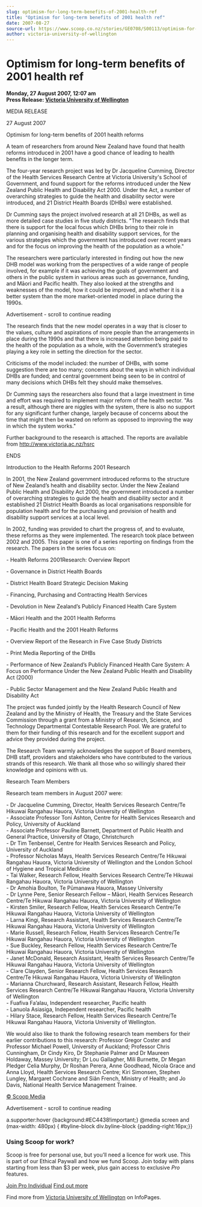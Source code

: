 ```yaml
---
slug: optimism-for-long-term-benefits-of-2001-health-ref
title: "Optimism for long-term benefits of 2001 health ref"
date: 2007-08-27
source-url: https://www.scoop.co.nz/stories/GE0708/S00113/optimism-for-long-term-benefits-of-2001-health-ref.htm
author: victoria-university-of-wellington
---
```

Optimism for long-term benefits of 2001 health ref
==================================================

**Monday, 27 August 2007, 12:07 am**  
**Press Release: [Victoria University of Wellington](https://info.scoop.co.nz/Victoria_University_of_Wellington)**

MEDIA RELEASE

  
27 August 2007

Optimism for long-term benefits of 2001 health reforms

A team of researchers from around New Zealand have found that health reforms introduced in 2001 have a good chance of leading to health benefits in the longer term.

The four-year research project was led by Dr Jacqueline Cumming, Director of the Health Services Research Centre at Victoria University's School of Government, and found support for the reforms introduced under the New Zealand Public Health and Disability Act 2000. Under the Act, a number of overarching strategies to guide the health and disability sector were introduced, and 21 District Health Boards (DHBs) were established.

Dr Cumming says the project involved research at all 21 DHBs, as well as more detailed case studies in five study districts. \"The research finds that there is support for the local focus which DHBs bring to their role in planning and organising health and disability support services, for the various strategies which the government has introduced over recent years and for the focus on improving the health of the population as a whole."

The researchers were particularly interested in finding out how the new DHB model was working from the perspectives of a wide range of people involved, for example if it was achieving the goals of government and others in the public system in various areas such as governance, funding, and Māori and Pacific health. They also looked at the strengths and weaknesses of the model, how it could be improved, and whether it is a better system than the more market-oriented model in place during the 1990s.

Advertisement - scroll to continue reading





The research finds that the new model operates in a way that is closer to the values, culture and aspirations of more people than the arrangements in place during the 1990s and that there is increased attention being paid to the health of the population as a whole, with the Government’s strategies playing a key role in setting the direction for the sector.

Criticisms of the model included: the number of DHBs, with some suggestion there are too many; concerns about the ways in which individual DHBs are funded; and central government being seen to be in control of many decisions which DHBs felt they should make themselves.

Dr Cumming says the researchers also found that a large investment in time and effort was required to implement major reform of the health sector. "As a result, although there are niggles with the system, there is also no support for any significant further change, largely because of concerns about the time that might then be wasted on reform as opposed to improving the way in which the system works."

Further background to the research is attached. The reports are available from http://www.victoria.ac.nz/hsrc

ENDS

Introduction to the Health Reforms 2001 Research

In 2001, the New Zealand government introduced reforms to the structure of New Zealand’s health and disability sector. Under the New Zealand Public Health and Disability Act 2000, the government introduced a number of overarching strategies to guide the health and disability sector and it established 21 District Health Boards as local organisations responsible for population health and for the purchasing and provision of health and disability support services at a local level.

In 2002, funding was provided to chart the progress of, and to evaluate, these reforms as they were implemented. The research took place between 2002 and 2005. This paper is one of a series reporting on findings from the research. The papers in the series focus on:

\- Health Reforms 2001Research: Overview Report

\- Governance in District Health Boards

\- District Health Board Strategic Decision Making

\- Financing, Purchasing and Contracting Health Services

\- Devolution in New Zealand’s Publicly Financed Health Care System

\- Māori Health and the 2001 Health Reforms

\- Pacific Health and the 2001 Health Reforms

\- Overview Report of the Research in Five Case Study Districts

\- Print Media Reporting of the DHBs

\- Performance of New Zealand’s Publicly Financed Health Care System: A Focus on Performance Under the New Zealand Public Health and Disability Act (2000)

\- Public Sector Management and the New Zealand Public Health and Disability Act

The project was funded jointly by the Health Research Council of New Zealand and by the Ministry of Health, the Treasury and the State Services Commission through a grant from a Ministry of Research, Science, and Technology Departmental Contestable Research Pool. We are grateful to them for their funding of this research and for the excellent support and advice they provided during the project.

The Research Team warmly acknowledges the support of Board members, DHB staff, providers and stakeholders who have contributed to the various strands of this research. We thank all those who so willingly shared their knowledge and opinions with us.

  
Research Team Members

Research team members in August 2007 were:

\- Dr Jacqueline Cumming, Director, Health Services Research Centre/Te Hikuwai Rangahau Hauora, Victoria University of Wellington  
\- Associate Professor Toni Ashton, Centre for Health Services Research and Policy, University of Auckland  
\- Associate Professor Pauline Barnett, Department of Public Health and General Practice, University of Otago, Christchurch  
\- Dr Tim Tenbensel, Centre for Health Services Research and Policy, University of Auckland  
\- Professor Nicholas Mays, Health Services Research Centre/Te Hikuwai Rangahau Hauora, Victoria University of Wellington and the London School of Hygiene and Tropical Medicine  
\- Tai Walker, Research Fellow, Health Services Research Centre/Te Hikuwai Rangahau Hauora, Victoria University of Wellington  
\- Dr Amohia Boulton, Te Pūmanawa Hauora, Massey University  
\- Dr Lynne Pere, Senior Research Fellow – Māori, Health Services Research Centre/Te Hikuwai Rangahau Hauora, Victoria University of Wellington  
\- Kirsten Smiler, Research Fellow, Health Services Research Centre/Te Hikuwai Rangahau Hauora, Victoria University of Wellington  
\- Larna Kingi, Research Assistant, Health Services Research Centre/Te Hikuwai Rangahau Hauora, Victoria University of Wellington  
\- Marie Russell, Research Fellow, Health Services Research Centre/Te Hikuwai Rangahau Hauora, Victoria University of Wellington  
\- Sue Buckley, Research Fellow, Health Services Research Centre/Te Hikuwai Rangahau Hauora, Victoria University of Wellington  
\- Janet McDonald, Research Assistant, Health Services Research Centre/Te Hikuwai Rangahau Hauora, Victoria University of Wellington  
\- Clare Clayden, Senior Research Fellow, Health Services Research Centre/Te Hikuwai Rangahau Hauora, Victoria University of Wellington  
\- Marianna Churchward, Research Assistant, Research Fellow, Health Services Research Centre/Te Hikuwai Rangahau Hauora, Victoria University of Wellington  
\- Fuafiva Fa’alau, Independent researcher, Pacific health  
\- Lanuola Asiasiga, Independent researcher, Pacific health  
\- Hilary Stace, Research Fellow, Health Services Research Centre/Te Hikuwai Rangahau Hauora, Victoria University of Wellington.

We would also like to thank the following research team members for their earlier contributions to this research: Professor Gregor Coster and Professor Michael Powell, University of Auckland; Professor Chris Cunningham, Dr Cindy Kiro, Dr Stephanie Palmer and Dr Maureen Holdaway, Massey University; Dr Lou Gallagher, Mili Burnette, Dr Megan Pledger Celia Murphy, Dr Roshan Perera, Anne Goodhead, Nicola Grace and Anna Lloyd, Health Services Research Centre; Kiri Simonsen, Stephen Lungley, Margaret Cochrane and Siân French, Ministry of Health; and Jo Davis, National Health Service Management Trainee.

[© Scoop Media](http://www.scoop.co.nz/about/terms.html)  

Advertisement - scroll to continue reading



a.supporter:hover {background:#EC4438!important;} @media screen and (max-width: 480px) { #byline-block div.byline-block {padding-right:16px;}}

### Using Scoop for work?

Scoop is free for personal use, but you’ll need a licence for work use. This is part of our Ethical Paywall and how we fund Scoop. Join today with plans starting from less than $3 per week, plus gain access to exclusive _Pro_ features.  
  
[Join Pro Individual](https://pro.scoop.co.nz/Individual/?from=ProIn24) [Find out more](https://pro.scoop.co.nz/using-scoop-for-work/?from=ProIn24)

Find more from [Victoria University of Wellington](https://info.scoop.co.nz/Victoria_University_of_Wellington) on InfoPages.